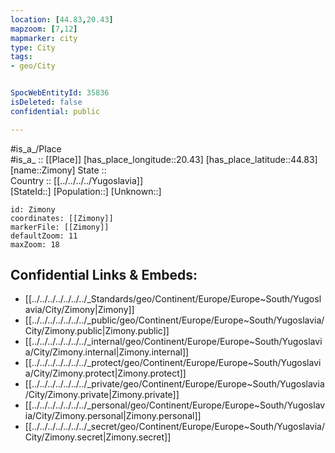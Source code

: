 ```yaml
---
location: [44.83,20.43] 
mapzoom: [7,12] 
mapmarker: city 
type: City
tags:
- geo/City


SpocWebEntityId: 35836
isDeleted: false
confidential: public

---
```

#is_a_/Place  
#is_a_ :: [[Place]] 
[has_place_longitude::20.43] 
[has_place_latitude::44.83] 
[name::Zimony] 
State ::  
Country :: [[../../../../Yugoslavia]]  
[StateId::] 
[Population::] 
[Unknown::] 


```leaflet
id: Zimony
coordinates: [[Zimony]] 
markerFile: [[Zimony]] 
defaultZoom: 11 
maxZoom: 18
```


## Confidential Links & Embeds: 
- [[../../../../../../../_Standards/geo/Continent/Europe/Europe~South/Yugoslavia/City/Zimony|Zimony]] 
- [[../../../../../../../_public/geo/Continent/Europe/Europe~South/Yugoslavia/City/Zimony.public|Zimony.public]] 
- [[../../../../../../../_internal/geo/Continent/Europe/Europe~South/Yugoslavia/City/Zimony.internal|Zimony.internal]] 
- [[../../../../../../../_protect/geo/Continent/Europe/Europe~South/Yugoslavia/City/Zimony.protect|Zimony.protect]] 
- [[../../../../../../../_private/geo/Continent/Europe/Europe~South/Yugoslavia/City/Zimony.private|Zimony.private]] 
- [[../../../../../../../_personal/geo/Continent/Europe/Europe~South/Yugoslavia/City/Zimony.personal|Zimony.personal]] 
- [[../../../../../../../_secret/geo/Continent/Europe/Europe~South/Yugoslavia/City/Zimony.secret|Zimony.secret]] 
